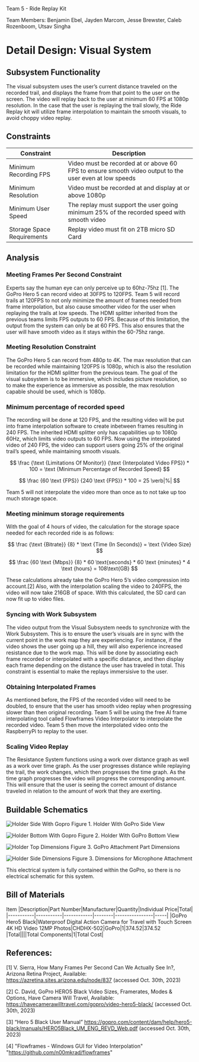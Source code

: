 Team 5 - Ride Replay Kit

Team Members: Benjamin Ebel, Jayden Marcom, Jesse Brewster, Caleb Rozenboom, Utsav Singha

# Detail Design: Visual System


##  Subsystem Functionality

The visual subsystem uses the user’s current distance traveled on the recorded trail, and displays the frame from that point to the user on the screen. The video will replay back to the user at minimum 60 FPS at 1080p resolution. In the case that the user is replaying the trail slowly, the Ride Replay kit will utilize frame interpolation to maintain the smooth visuals, to avoid choppy video replay. 

## Constraints 

|Constraint|Description|
|----------|-----------|
|Minimum Recording FPS|Video must be recorded at or above 60 FPS to ensure smooth video output to the user even at low speeds|
|Minimum Resolution|Video must be recorded at and display at or above 1080p|
|Minimum User Speed|The replay must support the user going minimum 25% of the recorded speed with smooth video|
|Storage Space Requirements|Replay video must fit on 2TB micro SD Card|



## Analysis


### Meeting Frames Per Second Constraint

Experts say the human eye can only perceive up to 60hz-75hz [1]. The GoPro Hero 5 can record video at 30FPS to 120FPS. Team 5 will record trails at 120FPS to not only minimize the amount of frames needed from frame interpolation, but also cause smoother video for the user when replaying the trails at low speeds. The HDMI splitter inherited from the previous teams limits FPS outputs to 60 FPS. Because of this limitation, the output from the system can only be at 60 FPS. This also ensures that the user will have smooth video as it stays within the 60-75hz range.

### Meeting Resolution Constraint

The GoPro Hero 5 can record from 480p to 4K. The max resolution that can be recorded while maintaining 120FPS is 1080p, which is also the resolution limitation for the HDMI splitter from the previous team. The goal of the visual subsystem is to be immersive, which includes picture resolution, so to make the experience as immersive as possible, the max resolution capable should be used, which is 1080p. 	

### Minimum percentage of recorded speed

The recording will be done at 120 FPS, and the resulting video will be put into frame interpolation software to create inbetween frames resulting in 240 FPS. The inherited HDMI splitter only has capabilities up to 1080p 60Hz, which limits video outputs to 60 FPS. Now using the interpolated video of 240 FPS, the video can support users going 25% of the original trail’s speed, while maintaining smooth visuals.

$$ \frac {\text {Limitations Of Monitor}} {\text {Interpolated Video FPS}} * 100 = \text {Minimum Percentage of Recorded Speed} $$

$$ \frac {60 \text {FPS}} {240 \text {FPS}} * 100 = 25 \verb|%| $$

Team 5 will not interpolate the video more than once as to not take up too much storage space.

### Meeting minimum storage requirements

With the goal of 4 hours of video, the calculation for the storage space needed for each recorded ride is as follows:

$$ \frac {\text {Bitrate}} {8} * \text {Time (In Seconds)} = \text {Video Size} $$

$$ \frac {60 \text {Mbps}} {8} * 60 \text{seconds} * 60 \text {minutes} * 4 \text {hours} = 108\text{GB} $$

These calculations already take the GoPro Hero 5’s video compression into account.[2] Also, with the interpolation scaling the video to 240FPS, the video will now take 216GB of space. With this calculated, the SD card can now fit up to video files.

### Syncing with Work Subsystem
	
The video output from the Visual Subsystem needs to synchronize with the Work Subsystem. This is to ensure the user’s visuals are in sync with the current point in the work map they are experiencing. For instance, if the video shows the user going up a hill, they will also experience increased resistance due to the work map. This will be done by associating each frame recorded or interpolated with a specific distance, and then display each frame depending on the distance the user has traveled in total. This constraint is essential to make the replays immersisive to the user.

### Obtaining Interpolated Frames

As mentioned before, the FPS of the recorded video will need to be doubled, to ensure that the user has smooth video replay when progressing slower than then original recording. Team 5 will be using the free AI frame interpolating tool called Flowframes Video Interpolator to interpolate the recorded video. Team 5 then move the interpolated video onto the RaspberryPi to replay to the user.

### Scaling Video Replay

The Resistance System functions using a work over distance graph as well as a work over time graph. As the user progresses distance while replaying the trail, the work changes, which then progresses the time graph. As the time graph progresses the video will progress the corresponding amount. This will ensure that the user is seeing the correct amount of distance traveled in relation to the amount of work that they are exerting.



## Buildable Schematics

![Holder Side With Gopro](https://github.com/Baebel43/team5capstone/blob/main/Documentation/Images/AudioAndVideoSystemImages/HolderWithGoPro.png)
Figure 1. Holder With GoPro Side View

![Holder Bottom With Gopro](https://github.com/Baebel43/team5capstone/blob/main/Documentation/Images/AudioAndVideoSystemImages/HolderWithGoProBottomView.png)
Figure 2. Holder With GoPro Bottom View

![Holder Top Dimensions](https://github.com/Baebel43/team5capstone/blob/main/Documentation/Images/AudioAndVideoSystemImages/HolderTopDimensions.png)
Figure 3. GoPro Attachment Part Dimensions

![Holder Side Dimensions](https://github.com/Baebel43/team5capstone/blob/main/Documentation/Images/AudioAndVideoSystemImages/HolderSideDimensions.png)
Figure 3. Dimensions for Microphone Attachment


This electrical system is fully contained within the GoPro, so there is no electrical schematic for this system.

## Bill of Materials

Item
|Description|Part Number|Manufacturer|Quantity|Individual Price|Total|
|-----------|-----------|------------|--------|----------------|-----|
|GoPro Hero5 Black|Waterproof Digital Action Camera for Travel with Touch Screen 4K HD Video 12MP Photos|CHDHX-502|GoPro|1|$374.52|$374.52
|Total||||Total Components|1|Total Cost|





## References:

[1] V. Sierra, How Many Frames Per Second Can We Actually See In?, Arizona Retina Project, Available: https://azretina.sites.arizona.edu/node/837 (accessed Oct. 30th, 2023)

[2] C. David, GoPro HERO5 Black Video Sizes, Framerates, Modes & Options, Have Camera Will Travel, Available: https://havecamerawilltravel.com/gopro/video-hero5-black/ (accessed Oct. 30th, 2023)

[3] “Hero 5 Black User Manual” https://gopro.com/content/dam/help/hero5-black/manuals/HERO5Black_UM_ENG_REVD_Web.pdf (accessed Oct. 30th, 2023)

[4] "Flowframes - Windows GUI for Video Interpolation" "https://github.com/n00mkrad/flowframes"
